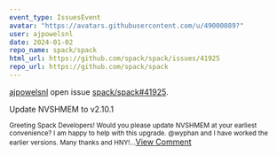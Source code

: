 ```yaml
---
event_type: IssuesEvent
avatar: "https://avatars.githubusercontent.com/u/49000089?"
user: ajpowelsnl
date: 2024-01-02
repo_name: spack/spack
html_url: https://github.com/spack/spack/issues/41925
repo_url: https://github.com/spack/spack
---
```


<a href='https://github.com/ajpowelsnl' target='_blank'>ajpowelsnl</a> open issue <a href='https://github.com/spack/spack/issues/41925' target='_blank'>spack/spack#41925</a>.

<p>Update NVSHMEM to v2.10.1</p><small>Greeting Spack Developers!  Would you please update NVSHMEM at your earliest convenience?  I am happy to help with this upgrade.  @wyphan and I have worked the earlier versions.  Many thanks and HNY!...</small><a href='https://github.com/spack/spack/issues/41925' target='_blank'>View Comment</a>